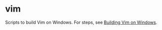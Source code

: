 # vim

Scripts to build Vim on Windows. For steps, see
[Building Vim on Windows](https://mgiuffrida.github.io/2015/06/27/building-vim-on-windows.html).
